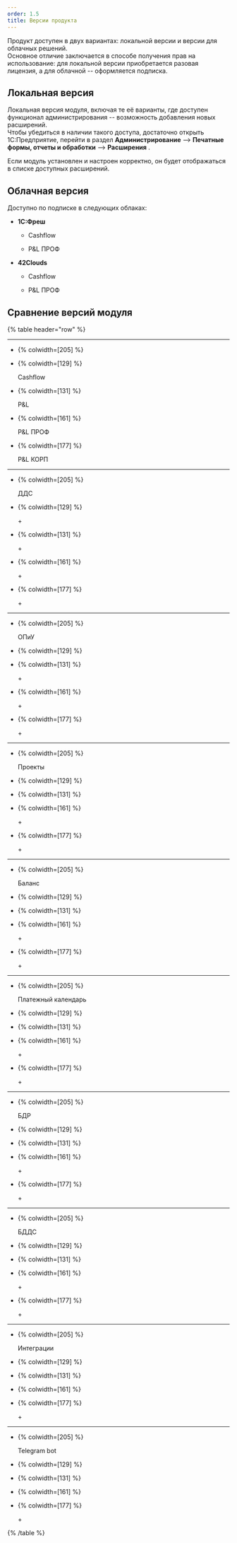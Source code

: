 ```yaml
---
order: 1.5
title: Версии продукта
---
```


Продукт доступен в двух вариантах: локальной версии и версии для облачных решений.\
Основное отличие заключается в способе получения прав на использование: для локальной версии приобретается разовая лицензия, а для облачной -- оформляется подписка.

## Локальная версия

Локальная версия модуля, включая те её варианты, где доступен функционал администрирования --  возможность добавления новых расширений.\
Чтобы убедиться в наличии такого доступа, достаточно открыть 1С:Предприятие, перейти в раздел **Администрирование** --> **Печатные формы, отчеты и обработки** --> **Расширения** . 

Если модуль установлен и настроен корректно, он будет отображаться в списке доступных расширений.

## Облачная версия

Доступно по подписке в следующих облаках:

-  **1С:Фреш**

   -  Cashflow

   -  P&L ПРОФ

-  **42Clouds**

   -  Cashflow

   -  P&L ПРОФ

## **Сравнение версий модуля**

{% table header="row" %}

---

*  {% colwidth=[205] %}

   

   

*  {% colwidth=[129] %}

   Cashflow

*  {% colwidth=[131] %}

   P&L

*  {% colwidth=[161] %}

   P&L ПРОФ

*  {% colwidth=[177] %}

   P&L КОРП

---

*  {% colwidth=[205] %}

   ДДС

*  {% colwidth=[129] %}

   \+

*  {% colwidth=[131] %}

   \+

*  {% colwidth=[161] %}

   \+

*  {% colwidth=[177] %}

   \+

---

*  {% colwidth=[205] %}

   ОПиУ

*  {% colwidth=[129] %}

   

*  {% colwidth=[131] %}

   \+

*  {% colwidth=[161] %}

   \+

*  {% colwidth=[177] %}

   \+

---

*  {% colwidth=[205] %}

   Проекты

*  {% colwidth=[129] %}

   

*  {% colwidth=[131] %}

   

*  {% colwidth=[161] %}

   \+

*  {% colwidth=[177] %}

   \+

---

*  {% colwidth=[205] %}

   Баланс

*  {% colwidth=[129] %}

   

*  {% colwidth=[131] %}

   

*  {% colwidth=[161] %}

   \+

*  {% colwidth=[177] %}

   \+

---

*  {% colwidth=[205] %}

   Платежный календарь

*  {% colwidth=[129] %}

   

*  {% colwidth=[131] %}

   

*  {% colwidth=[161] %}

   \+

*  {% colwidth=[177] %}

   \+

---

*  {% colwidth=[205] %}

   БДР

*  {% colwidth=[129] %}

   

*  {% colwidth=[131] %}

   

*  {% colwidth=[161] %}

   \+

*  {% colwidth=[177] %}

   \+

---

*  {% colwidth=[205] %}

   БДДС

*  {% colwidth=[129] %}

   

*  {% colwidth=[131] %}

   

*  {% colwidth=[161] %}

   \+

*  {% colwidth=[177] %}

   \+

---

*  {% colwidth=[205] %}

   Интеграции

*  {% colwidth=[129] %}

   

*  {% colwidth=[131] %}

   

*  {% colwidth=[161] %}

   

*  {% colwidth=[177] %}

   \+

---

*  {% colwidth=[205] %}

   Telegram bot

*  {% colwidth=[129] %}

   

*  {% colwidth=[131] %}

   

*  {% colwidth=[161] %}

   

*  {% colwidth=[177] %}

   \+

{% /table %}


